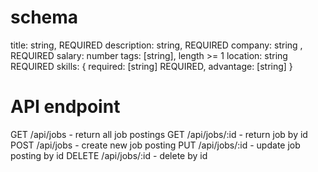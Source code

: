# schema

title: string, REQUIRED
description: string, REQUIRED
company: string , REQUIRED
salary: number
tags: [string], length >= 1
location: string REQUIRED
skills: {
    required: [string] REQUIRED,
    advantage: [string]
}


# API endpoint

GET /api/jobs - return all job postings
GET /api/jobs/:id - return job by id
POST /api/jobs - create new job posting
PUT /api/jobs/:id - update job posting by id
DELETE /api/jobs/:id - delete by id
